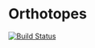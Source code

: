 # Orthotopes

[![Build Status](https://travis-ci.org/JuliaGeometry/Orthotopes.jl.svg?branch=master)](https://travis-ci.org/JuliaGeometry/Orthotopes.jl)

